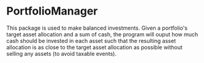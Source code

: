 # PortfolioManager

This package is used to make balanced investments. Given a portfolio's target asset 
allocation and a sum of cash, the program will ouput how much cash should be invested 
in each asset such that the resulting asset allocation is as close to the target asset 
allocation as possible without selling any assets (to avoid taxable events).
